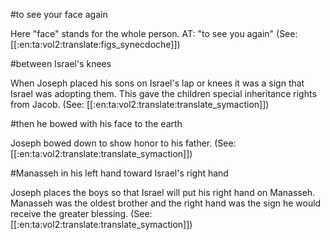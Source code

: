 #to see your face again

Here "face" stands for the whole person. AT: "to see you again" (See: [[:en:ta:vol2:translate:figs_synecdoche]])

#between Israel's knees

When Joseph placed his sons on Israel's lap or knees it was a sign that Israel was adopting them. This gave the children special inheritance rights from Jacob. (See: [[:en:ta:vol2:translate:translate_symaction]])

#then he bowed with his face to the earth

Joseph bowed down to show honor to his father. (See: [[:en:ta:vol2:translate:translate_symaction]])

#Manasseh in his left hand toward Israel's right hand

Joseph places the boys so that Israel will put his right hand on Manasseh. Manasseh was the oldest brother and the right hand was the sign he would receive the greater blessing. (See: [[:en:ta:vol2:translate:translate_symaction]])